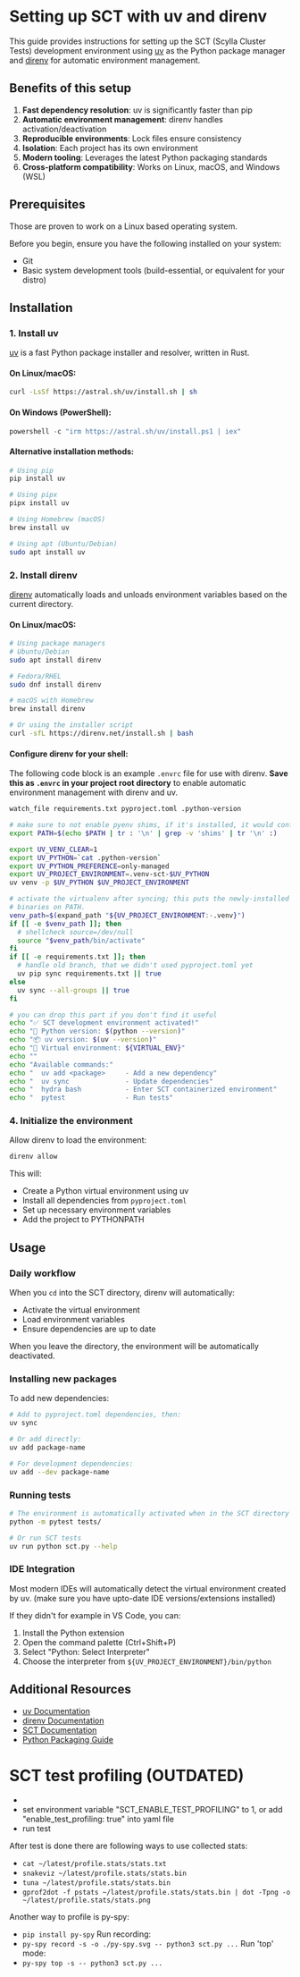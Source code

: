 # Setting up SCT with uv and direnv

This guide provides instructions for setting up the SCT (Scylla Cluster Tests) development environment using [uv](https://docs.astral.sh/uv/) as the Python package manager and [direnv](https://direnv.net/) for automatic environment management.

## Benefits of this setup

1. **Fast dependency resolution**: uv is significantly faster than pip
2. **Automatic environment management**: direnv handles activation/deactivation
3. **Reproducible environments**: Lock files ensure consistency
4. **Isolation**: Each project has its own environment
5. **Modern tooling**: Leverages the latest Python packaging standards
6. **Cross-platform compatibility**: Works on Linux, macOS, and Windows (WSL)

## Prerequisites

Those are proven to work on a Linux based operating system.

Before you begin, ensure you have the following installed on your system:

- Git
- Basic system development tools (build-essential, or equivalent for your distro)

## Installation

### 1. Install uv

[uv](https://docs.astral.sh/uv/) is a fast Python package installer and resolver, written in Rust.

#### On Linux/macOS:
```bash
curl -LsSf https://astral.sh/uv/install.sh | sh
```

#### On Windows (PowerShell):
```powershell
powershell -c "irm https://astral.sh/uv/install.ps1 | iex"
```

#### Alternative installation methods:
```bash
# Using pip
pip install uv

# Using pipx
pipx install uv

# Using Homebrew (macOS)
brew install uv

# Using apt (Ubuntu/Debian)
sudo apt install uv
```

### 2. Install direnv

[direnv](https://direnv.net/) automatically loads and unloads environment variables based on the current directory.

#### On Linux/macOS:
```bash
# Using package managers
# Ubuntu/Debian
sudo apt install direnv

# Fedora/RHEL
sudo dnf install direnv

# macOS with Homebrew
brew install direnv

# Or using the installer script
curl -sfL https://direnv.net/install.sh | bash
```

#### Configure direnv for your shell:

The following code block is an example `.envrc` file for use with direnv.
**Save this as `.envrc` in your project root directory** to enable automatic environment management with direnv and uv.

```bash
watch_file requirements.txt pyproject.toml .python-version

# make sure to not enable pyenv shims, if it's installed, it would conflict with uv
export PATH=$(echo $PATH | tr : '\n' | grep -v 'shims' | tr '\n' :)

export UV_VENV_CLEAR=1
export UV_PYTHON=`cat .python-version`
export UV_PYTHON_PREFERENCE=only-managed
export UV_PROJECT_ENVIRONMENT=.venv-sct-$UV_PYTHON
uv venv -p $UV_PYTHON $UV_PROJECT_ENVIRONMENT

# activate the virtualenv after syncing; this puts the newly-installed
# binaries on PATH.
venv_path=$(expand_path "${UV_PROJECT_ENVIRONMENT:-.venv}")
if [[ -e $venv_path ]]; then
  # shellcheck source=/dev/null
  source "$venv_path/bin/activate"
fi
if [[ -e requirements.txt ]]; then
  # handle old branch, that we didn't used pyproject.toml yet
  uv pip sync requirements.txt || true
else
  uv sync --all-groups || true
fi

# you can drop this part if you don't find it useful
echo "✅ SCT development environment activated!"
echo "🐍 Python version: $(python --version)"
echo "📦 uv version: $(uv --version)"
echo "📁 Virtual environment: ${VIRTUAL_ENV}"
echo ""
echo "Available commands:"
echo "  uv add <package>     - Add a new dependency"
echo "  uv sync              - Update dependencies"
echo "  hydra bash           - Enter SCT containerized environment"
echo "  pytest               - Run tests"
```

### 4. Initialize the environment

Allow direnv to load the environment:

```bash
direnv allow
```

This will:
- Create a Python virtual environment using uv
- Install all dependencies from `pyproject.toml`
- Set up necessary environment variables
- Add the project to PYTHONPATH

## Usage

### Daily workflow

When you `cd` into the SCT directory, direnv will automatically:
- Activate the virtual environment
- Load environment variables
- Ensure dependencies are up to date

When you leave the directory, the environment will be automatically deactivated.

### Installing new packages

To add new dependencies:

```bash
# Add to pyproject.toml dependencies, then:
uv sync

# Or add directly:
uv add package-name

# For development dependencies:
uv add --dev package-name
```

### Running tests

```bash
# The environment is automatically activated when in the SCT directory
python -m pytest tests/

# Or run SCT tests
uv run python sct.py --help
```

### IDE Integration

Most modern IDEs will automatically detect the virtual environment created by uv. (make sure you have upto-date IDE versions/extensions installed)

If they didn't for example in VS Code, you can:

1. Install the Python extension
2. Open the command palette (Ctrl+Shift+P)
3. Select "Python: Select Interpreter"
4. Choose the interpreter from `${UV_PROJECT_ENVIRONMENT}/bin/python`

## Additional Resources

- [uv Documentation](https://docs.astral.sh/uv/)
- [direnv Documentation](https://direnv.net/)
- [SCT Documentation](./README.md)
- [Python Packaging Guide](https://packaging.python.org/)


# SCT test profiling (OUTDATED)
-
- set environment variable "SCT_ENABLE_TEST_PROFILING" to 1, or add "enable_test_profiling: true" into yaml file
- run test

After test is done there are following ways to use collected stats:
- `cat ~/latest/profile.stats/stats.txt`
- `snakeviz ~/latest/profile.stats/stats.bin`
- `tuna ~/latest/profile.stats/stats.bin`
- `gprof2dot -f pstats ~/latest/profile.stats/stats.bin | dot -Tpng -o ~/latest/profile.stats/stats.png`

Another way to profile is py-spy:
- `pip install py-spy`
Run recording:
- `py-spy record -s -o ./py-spy.svg -- python3 sct.py ...`
Run 'top' mode:
- `py-spy top -s -- python3 sct.py ...`
